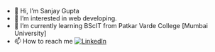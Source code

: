 - 👋 Hi, I’m Sanjay Gupta
- 👀 I’m interested in web developing.
- 🌱 I’m currently learning BScIT from Patkar Varde College [Mumbai University]
- 📫 How to reach me [![LinkedIn][3.2]][3]



[1.2]: http://i.imgur.com/wWzX9uB.png (twitter icon without padding)
[3.2]: https://raw.githubusercontent.com/MartinHeinz/MartinHeinz/master/linkedin-3-16.png (LinkedIn icon without padding)



[1]: https://twitter.com/Sunjoy_18?t=dFvE2-YijMLm2Rv6Q6E5Dw&s=09
[3]: https://www.linkedin.com/in/sanjay-gupta-392a82223

<!---
sunjoy18/sunjoy18 is a ✨ special ✨ repository because its `README.md` (this file) appears on your GitHub profile.
You can click the Preview link to take a look at your changes.
--->
